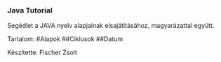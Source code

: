 ### Java Tutorial

Segédlet a JAVA nyelv alapjainak elsajátításához, magyarázattal együtt.

Tartalom:
#Alapok
##Ciklusok
##Datum

Készítette: Fischer Zsolt
